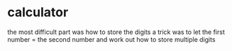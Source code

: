 # calculator

the most difficult part was how to store the digits
a trick was to let the first number = the second number
and work out how to store multiple digits
